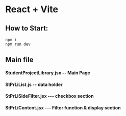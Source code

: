 # React + Vite
## How to Start:
`npm i` <br/>
`npm run dev`

## Main file
#### StudentProjectLibrary.jsx -- Main Page
#### StPrLiList.js -- data holder
#### StPrLiSideFilter.jsx  --- checkbox section
#### StPrLiContent.jsx --- Filter function & display section

